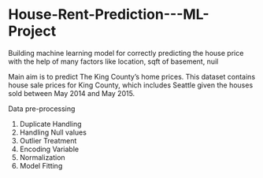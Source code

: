 # House-Rent-Prediction---ML-Project

Building machine learning model for correctly predicting the house price with the help of many factors like location, sqft of basement, nuil <br>

Main aim is to predict The King County’s home prices. This dataset contains house sale prices for King County, which includes Seattle given the houses sold between May 2014 and May 2015. <br>

Data pre-processing <br>
1. Duplicate Handling <br>
2. Handling Null values <br>
3. Outlier Treatment <br>
4. Encoding Variable <br>
5. Normalization <br>
6. Model Fitting <br>
